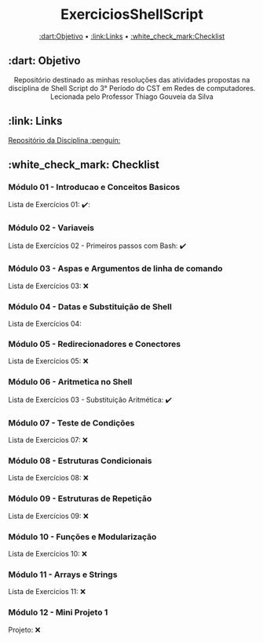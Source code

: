 <h1 align="center">ExerciciosShellScript</h1>
<p align="center">
 <a href="#Objetivo">:dart:Objetivo</a> •
 <a href="#Links">:link:Links</a> • 
 <a href="#Checklist">:white_check_mark:Checklist</a>
</p>

<h2>:dart: Objetivo</h2>
<p align="center">Repositório destinado as minhas resoluções das atividades propostas na disciplina de Shell Script do 3° Período do CST em Redes de computadores. Lecionada pelo Professor Thiago Gouveia da Silva</p>

<h2>:link: Links</h2>
  <a href=https://github.com/ifpb/ShellScript> Repositório da Disciplina :penguin:</a>

<h2>:white_check_mark: Checklist</h2> 

<h3 align="left">Módulo 01 - Introducao e Conceitos Basicos</h3>

Lista de Exercícios 01: :heavy_check_mark::

<h3 align="left">Módulo 02 - Variaveis</h3>

Lista de Exercícios 02 - Primeiros passos com Bash: :heavy_check_mark:

<h3 align="left">Módulo 03 - Aspas e Argumentos de linha de comando</h3>

Lista de Exercícios 03: :x:

<h3 align="left">Módulo 04 - Datas e Substituição de Shell</h3>

Lista de Exercícios 04: 

<h3 align="left">Módulo 05 - Redirecionadores e Conectores</h3>

Lista de Exercícios 05: :x:

<h3 align="left">Módulo 06 - Aritmetica no Shell</h3>

Lista de Exercícios 03 - Substituição Aritmética: :heavy_check_mark:

<h3 align="left">Módulo 07 - Teste de Condições</h3>

Lista de Exercicios 07: :x:

<h3 align="left">Módulo 08 - Estruturas Condicionais</h3>

Lista de Exercícios 08: :x:

<h3 align="left">Módulo 09 - Estruturas de Repetição</h3>

Lista de Exercícios 09: :x:

<h3 align="left">Módulo 10 - Funções e Modularização</h3>

Lista de Exercícios 10: :x:

<h3 align="left">Módulo 11 - Arrays e Strings</h3>

Lista de Exercicios 11: :x:

<h3 align="left">Módulo 12 - Mini Projeto 1</h3>

Projeto: :x:
